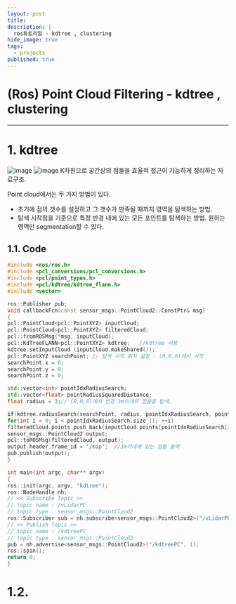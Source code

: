 ```yaml
---
layout: post
title: 
description: |
  ros튜토리얼 - kdtree , clustering
hide_image: true
tags:
  - projects
published: true
---
```


# (Ros) Point Cloud Filtering - kdtree , clustering
* * *

# 1. kdtree
![image](https://user-images.githubusercontent.com/69246778/170198765-297842ed-64d0-4fa3-b99d-f1ae48f633eb.png)
![image](https://user-images.githubusercontent.com/69246778/170199064-9f947efa-7f20-4454-9d64-693b592b7e2d.png)
K차원으로 공간상의 점들을 효율적 접근이 가능하게 정리하는 자료구조.   
   
Point cloud에서는 두 가지 방법이 있다.
* 초기에 점의 갯수를 설정하고 그 갯수가 만족될 때까지 영역을 탐색하는 방법.
* 탐색 시작점을 기준으로 특정 반경 내에 있는 모든 포인트를 탐색하는 방법.
원하는 영역만 segmentation할 수 있다. 

 
## 1.1. Code
```c++
#include <ros/ros.h>
#include <pcl_conversions/pcl_conversions.h>
#include <pcl/point_types.h>
#include <pcl/kdtree/kdtree_flann.h>
#include <vector>

ros::Publisher pub;
void callbackFcn(const sensor_msgs::PointCloud2::ConstPtr& msg)
{
pcl::PointCloud<pcl::PointXYZ> inputCloud;
pcl::PointCloud<pcl::PointXYZ> filteredCloud;
pcl::fromROSMsg(*msg, inputCloud);
pcl::KdTreeFLANN<pcl::PointXYZ> kdtree;   //kdtree 사용
kdtree.setInputCloud (inputCloud.makeShared());
pcl::PointXYZ searchPoint; // 탐색 시작 위치 설정 : (0,0,0)에서 시작
searchPoint.x = 0; 
searchPoint.y = 0;
searchPoint.z = 0;

std::vector<int> pointIdxRadiusSearch;
std::vector<float> pointRadiusSquaredDistance;
float radius = 3;// (0,0,0)에서 반경 3m이내의 점들을 탐색.

if(kdtree.radiusSearch(searchPoint, radius, pointIdxRadiusSearch, pointRadiusSquaredDistance) > 0)
for(int i = 0; i < pointIdxRadiusSearch.size (); ++i)
filteredCloud.points.push_back(inputCloud.points[pointIdxRadiusSearch[i]]);
sensor_msgs::PointCloud2 output;
pcl::toROSMsg(filteredCloud, output);
output.header.frame_id = "/map";  //3m이내에 있는 점들 출력
pub.publish(output);
}

int main(int argc, char** argv)
{
ros::init(argc, argv, "kdtree");
ros::NodeHandle nh;
// << Subscribe Topic >>
// topic name : /vLidarPC
// topic type : sensor_msgs::PointCloud2
ros::Subscriber sub = nh.subscribe<sensor_msgs::PointCloud2>("/vLidarPC", 1, callbackFcn);
// << Publish Topic >>
// topic name : /kdtreePC
// topic type : sensor_msgs::PointCloud2
pub = nh.advertise<sensor_msgs::PointCloud2>("/kdtreePC", 1);
ros::spin();
return 0;
}
```

# 1.2.
